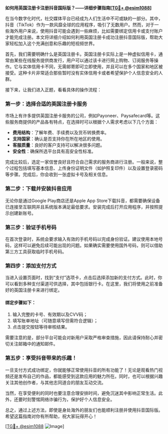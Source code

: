 **如何用英国注册卡注册抖音国际版？——详细步骤指南[[TG💪+ @esim1088](https://t.me/s/esim1088)]**

在当今数字化时代，社交媒体平台已经成为人们生活中不可或缺的一部分。其中，抖音（TikTok）作为一款风靡全球的应用程序，吸引了无数用户。然而，对于一些海外用户来说，使用抖音可能会遇到一些麻烦，比如需要绑定信用卡或支付账户才能完成注册。本文将详细介绍如何利用英国注册卡成功注册抖音国际版，帮助大家轻松加入这个充满创意和乐趣的短视频世界。

首先，我们需要明确什么是英国注册卡。英国注册卡实际上是一种虚拟信用卡，通常由某些在线服务提供商发行，用户可以通过该卡进行网上购物、订阅服务等操作。它与实体信用卡不同，无需邮寄即可立即使用，并且可以在多个国家和地区被接受。这种卡片非常适合那些暂时没有实体信用卡或者希望保护个人信息安全的人群。

接下来，让我们进入正题，看看具体的操作流程：

### 第一步：选择合适的英国注册卡服务

市场上有许多提供英国注册卡服务的公司，例如Payoneer、Paysafecard等。这些服务商提供的产品各有特点，在选择时可以根据个人需求考虑以下几个方面：
- **费用结构**：了解年费、手续费以及货币转换费率。
- **支持国家**：确认是否支持你在所在地区的使用。
- **客服质量**：良好的客户支持可以解决很多问题。
- **安全性**：确保所选平台具有高安全性标准。

完成比较后，选定一家信誉良好且符合自己需求的服务商进行注册。一般来说，整个过程包括填写基本信息、上传身份证明文件（如护照复印件）以及设置登录密码等步骤。完成后，你会收到一张虚拟卡号及相关信息。

### 第二步：下载并安装抖音应用

无论你是通过Google Play商店还是Apple App Store下载抖音，都需要确保设备已连接至互联网并且系统版本满足最低要求。安装完成后打开应用程序，并按照提示创建新账号。

### 第三步：验证手机号码

在首次登录时，系统会要求输入有效的手机号码以完成身份验证。建议使用本地号码，这样可以避免后续可能出现的问题。如果确实需要使用国外号码，则可以借助第三方工具获取临时手机号码。

### 第四步：添加支付方式

当进入设置页面时，找到“支付”选项卡，点击后选择添加新的支付方式。此时，你可以看到多种支付渠道可供选择，其中包括银行卡。在这里，我们将使用之前准备好的英国注册卡来进行绑定。

#### 绑定步骤如下：
1. 输入完整的卡号、有效期以及CVV码；
2. 填写账单地址（可随意填写但需符合逻辑）；
3. 点击提交按钮等待审核结果。

需要注意的是，部分平台可能会对新用户采取严格审查措施，因此请保持耐心并密切关注邮箱中的通知邮件。

### 第五步：享受抖音带来的乐趣！

一旦支付方式成功绑定，你就能够正常使用抖音的所有功能了！无论是观看热门视频还是发布自己的作品，都能感受到这款应用的魅力所在。同时，也可以根据兴趣关注其他创作者，与其他志同道合的朋友互动交流。

当然，在享受便利的同时也要注意合理安排时间，避免沉迷其中影响正常生活。此外，还要时刻警惕网络诈骗行为，保护好个人信息安全。

总之，通过上述方法，即使是身处海外的朋友们也能顺利注册并使用抖音国际版。希望这篇指南对你有所帮助，祝大家玩得开心！

[[TG💪+ @esim1088](https://t.me/s/esim1088) ![Image](https://i.postimg.cc/4NQfJmqS/Snipaste-2025-05-13-00-14-12.png)]